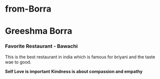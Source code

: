 # from-Borra

# Greeshma Borra #

### Favorite Restaurant - Bawachi ###
This is the best restaurant in india which is famous for briyani and the taste wae to good.

**Self Love is important**
**Kindness is about compassion and empathy** 